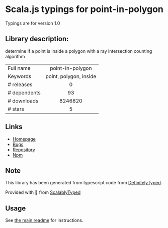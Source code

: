 
# Scala.js typings for point-in-polygon

Typings are for version 1.0

## Library description:
determine if a point is inside a polygon with a ray intersection counting algorithm

|                    |                 |
| ------------------ | :-------------: |
| Full name          | point-in-polygon |
| Keywords           | point, polygon, inside |
| # releases         | 0 |
| # dependents       | 93 |
| # downloads        | 8246820 |
| # stars            | 5 |

## Links
- [Homepage](https://github.com/substack/point-in-polygon#readme)
- [Bugs](https://github.com/substack/point-in-polygon/issues)
- [Repository](https://github.com/substack/point-in-polygon)
- [Npm](https://www.npmjs.com/package/point-in-polygon)
    


## Note
This library has been generated from typescript code from [DefinitelyTyped](https://definitelytyped.org).

Provided with :purple_heart: from [ScalablyTyped](https://github.com/oyvindberg/ScalablyTyped)

## Usage
See [the main readme](../../readme.md) for instructions.


